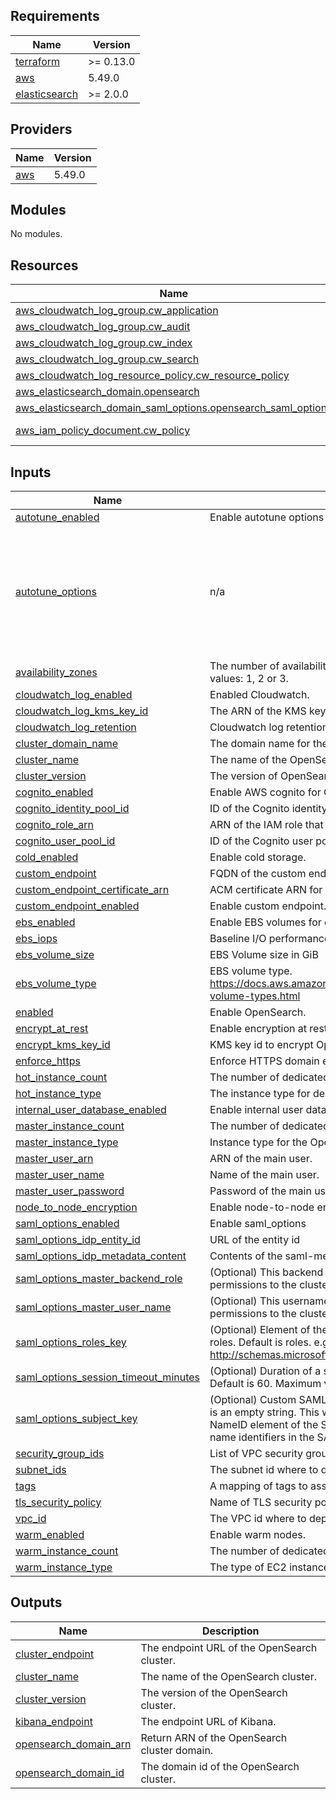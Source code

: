 ## Requirements

| Name | Version |
|------|---------|
| <a name="requirement_terraform"></a> [terraform](#requirement\_terraform) | >= 0.13.0 |
| <a name="requirement_aws"></a> [aws](#requirement\_aws) | 5.49.0 |
| <a name="requirement_elasticsearch"></a> [elasticsearch](#requirement\_elasticsearch) | >= 2.0.0 |

## Providers

| Name | Version |
|------|---------|
| <a name="provider_aws"></a> [aws](#provider\_aws) | 5.49.0 |

## Modules

No modules.

## Resources

| Name | Type |
|------|------|
| [aws_cloudwatch_log_group.cw_application](https://registry.terraform.io/providers/hashicorp/aws/5.49.0/docs/resources/cloudwatch_log_group) | resource |
| [aws_cloudwatch_log_group.cw_audit](https://registry.terraform.io/providers/hashicorp/aws/5.49.0/docs/resources/cloudwatch_log_group) | resource |
| [aws_cloudwatch_log_group.cw_index](https://registry.terraform.io/providers/hashicorp/aws/5.49.0/docs/resources/cloudwatch_log_group) | resource |
| [aws_cloudwatch_log_group.cw_search](https://registry.terraform.io/providers/hashicorp/aws/5.49.0/docs/resources/cloudwatch_log_group) | resource |
| [aws_cloudwatch_log_resource_policy.cw_resource_policy](https://registry.terraform.io/providers/hashicorp/aws/5.49.0/docs/resources/cloudwatch_log_resource_policy) | resource |
| [aws_elasticsearch_domain.opensearch](https://registry.terraform.io/providers/hashicorp/aws/5.49.0/docs/resources/elasticsearch_domain) | resource |
| [aws_elasticsearch_domain_saml_options.opensearch_saml_options](https://registry.terraform.io/providers/hashicorp/aws/5.49.0/docs/resources/elasticsearch_domain_saml_options) | resource |
| [aws_iam_policy_document.cw_policy](https://registry.terraform.io/providers/hashicorp/aws/5.49.0/docs/data-sources/iam_policy_document) | data source |

## Inputs

| Name | Description | Type | Default | Required |
|------|-------------|------|---------|:--------:|
| <a name="input_autotune_enabled"></a> [autotune\_enabled](#input\_autotune\_enabled) | Enable autotune options | `bool` | `false` | no |
| <a name="input_autotune_options"></a> [autotune\_options](#input\_autotune\_options) | n/a | <pre>object({<br>    desired_state       = string<br>    rollback_on_disable = string<br>    maintenance_schedule = object({<br>      cron_expression = string<br>      duration        = number<br>      start_at        = string<br>    })<br>  })</pre> | <pre>{<br>  "desired_state": "ENABLED",<br>  "maintenance_schedule": {<br>    "cron_expression": "cron(0 0 ? * 1 *)",<br>    "duration": 1,<br>    "start_at": "2000-01-01T00:00:00.00Z"<br>  },<br>  "rollback_on_disable": "NO_ROLLBACK"<br>}</pre> | no |
| <a name="input_availability_zones"></a> [availability\_zones](#input\_availability\_zones) | The number of availability zones for the OpenSearch cluster. Valid values: 1, 2 or 3. | `number` | `3` | no |
| <a name="input_cloudwatch_log_enabled"></a> [cloudwatch\_log\_enabled](#input\_cloudwatch\_log\_enabled) | Enabled Cloudwatch. | `bool` | `true` | no |
| <a name="input_cloudwatch_log_kms_key_id"></a> [cloudwatch\_log\_kms\_key\_id](#input\_cloudwatch\_log\_kms\_key\_id) | The ARN of the KMS key to use when encrypting log data. | `string` | `null` | no |
| <a name="input_cloudwatch_log_retention"></a> [cloudwatch\_log\_retention](#input\_cloudwatch\_log\_retention) | Cloudwatch log retention in days. | `number` | `365` | no |
| <a name="input_cluster_domain_name"></a> [cluster\_domain\_name](#input\_cluster\_domain\_name) | The domain name for the OpenSearch cluster. | `string` | `null` | no |
| <a name="input_cluster_name"></a> [cluster\_name](#input\_cluster\_name) | The name of the OpenSearch cluster. | `string` | `"opensearch"` | no |
| <a name="input_cluster_version"></a> [cluster\_version](#input\_cluster\_version) | The version of OpenSearch to deploy. | `string` | `"OpenSearch_1.2"` | no |
| <a name="input_cognito_enabled"></a> [cognito\_enabled](#input\_cognito\_enabled) | Enable AWS cognito for OpenSearch. | `bool` | `false` | no |
| <a name="input_cognito_identity_pool_id"></a> [cognito\_identity\_pool\_id](#input\_cognito\_identity\_pool\_id) | ID of the Cognito identity pool to use. | `string` | `null` | no |
| <a name="input_cognito_role_arn"></a> [cognito\_role\_arn](#input\_cognito\_role\_arn) | ARN of the IAM role that has the AmazonESCognitoAccess policy. | `string` | `null` | no |
| <a name="input_cognito_user_pool_id"></a> [cognito\_user\_pool\_id](#input\_cognito\_user\_pool\_id) | ID of the Cognito user pool to use. | `string` | `null` | no |
| <a name="input_cold_enabled"></a> [cold\_enabled](#input\_cold\_enabled) | Enable cold storage. | `bool` | `false` | no |
| <a name="input_custom_endpoint"></a> [custom\_endpoint](#input\_custom\_endpoint) | FQDN of the custom endpoint | `string` | `null` | no |
| <a name="input_custom_endpoint_certificate_arn"></a> [custom\_endpoint\_certificate\_arn](#input\_custom\_endpoint\_certificate\_arn) | ACM certificate ARN for your custom endpoint. | `string` | `null` | no |
| <a name="input_custom_endpoint_enabled"></a> [custom\_endpoint\_enabled](#input\_custom\_endpoint\_enabled) | Enable custom endpoint. | `bool` | `false` | no |
| <a name="input_ebs_enabled"></a> [ebs\_enabled](#input\_ebs\_enabled) | Enable EBS volumes for data nodes | `bool` | `false` | no |
| <a name="input_ebs_iops"></a> [ebs\_iops](#input\_ebs\_iops) | Baseline I/O performance of EBS volumes attached to data nodes. | `number` | `null` | no |
| <a name="input_ebs_volume_size"></a> [ebs\_volume\_size](#input\_ebs\_volume\_size) | EBS Volume size in GiB | `number` | `null` | no |
| <a name="input_ebs_volume_type"></a> [ebs\_volume\_type](#input\_ebs\_volume\_type) | EBS volume type. https://docs.aws.amazon.com/AWSEC2/latest/UserGuide/ebs-volume-types.html | `string` | `null` | no |
| <a name="input_enabled"></a> [enabled](#input\_enabled) | Enable OpenSearch. | `bool` | `true` | no |
| <a name="input_encrypt_at_rest"></a> [encrypt\_at\_rest](#input\_encrypt\_at\_rest) | Enable encryption at rest | `bool` | `true` | no |
| <a name="input_encrypt_kms_key_id"></a> [encrypt\_kms\_key\_id](#input\_encrypt\_kms\_key\_id) | KMS key id to encrypt OpenSearch domain with. | `string` | `null` | no |
| <a name="input_enforce_https"></a> [enforce\_https](#input\_enforce\_https) | Enforce HTTPS domain endpoint. | `string` | `null` | no |
| <a name="input_hot_instance_count"></a> [hot\_instance\_count](#input\_hot\_instance\_count) | The number of dedicated hot nodes in the cluster. | `number` | `3` | no |
| <a name="input_hot_instance_type"></a> [hot\_instance\_type](#input\_hot\_instance\_type) | The instance type for dedicated hot nodes in the cluster. | `string` | `"t3.small.elasticsearch"` | no |
| <a name="input_internal_user_database_enabled"></a> [internal\_user\_database\_enabled](#input\_internal\_user\_database\_enabled) | Enable internal user database. | `bool` | `true` | no |
| <a name="input_master_instance_count"></a> [master\_instance\_count](#input\_master\_instance\_count) | The number of dedicated master nodes in the cluster. | `number` | `3` | no |
| <a name="input_master_instance_type"></a> [master\_instance\_type](#input\_master\_instance\_type) | Instance type for the OpenSearch master nodes. | `string` | `"t3.small.elasticsearch"` | no |
| <a name="input_master_user_arn"></a> [master\_user\_arn](#input\_master\_user\_arn) | ARN of the main user. | `string` | `null` | no |
| <a name="input_master_user_name"></a> [master\_user\_name](#input\_master\_user\_name) | Name of the main user. | `string` | `null` | no |
| <a name="input_master_user_password"></a> [master\_user\_password](#input\_master\_user\_password) | Password of the main user. | `string` | `null` | no |
| <a name="input_node_to_node_encryption"></a> [node\_to\_node\_encryption](#input\_node\_to\_node\_encryption) | Enable node-to-node encryption. | `bool` | `true` | no |
| <a name="input_saml_options_enabled"></a> [saml\_options\_enabled](#input\_saml\_options\_enabled) | Enable saml\_options | `bool` | `false` | no |
| <a name="input_saml_options_idp_entity_id"></a> [saml\_options\_idp\_entity\_id](#input\_saml\_options\_idp\_entity\_id) | URL of the entity id | `string` | `null` | no |
| <a name="input_saml_options_idp_metadata_content"></a> [saml\_options\_idp\_metadata\_content](#input\_saml\_options\_idp\_metadata\_content) | Contents of the saml-metadata.xml file | `string` | `null` | no |
| <a name="input_saml_options_master_backend_role"></a> [saml\_options\_master\_backend\_role](#input\_saml\_options\_master\_backend\_role) | (Optional) This backend role from the SAML IdP receives full permissions to the cluster, equivalent to a new master user. | `string` | `null` | no |
| <a name="input_saml_options_master_user_name"></a> [saml\_options\_master\_user\_name](#input\_saml\_options\_master\_user\_name) | (Optional) This username from the SAML IdP receives full permissions to the cluster, equivalent to a new master user. | `string` | `null` | no |
| <a name="input_saml_options_roles_key"></a> [saml\_options\_roles\_key](#input\_saml\_options\_roles\_key) | (Optional) Element of the SAML assertion to use for backend roles. Default is roles. e.g. http://schemas.microsoft.com/ws/2008/06/identity/claims/groups | `string` | `null` | no |
| <a name="input_saml_options_session_timeout_minutes"></a> [saml\_options\_session\_timeout\_minutes](#input\_saml\_options\_session\_timeout\_minutes) | (Optional) Duration of a session in minutes after a user logs in. Default is 60. Maximum value is 1,440. | `number` | `null` | no |
| <a name="input_saml_options_subject_key"></a> [saml\_options\_subject\_key](#input\_saml\_options\_subject\_key) | (Optional) Custom SAML attribute to use for user names. Default is an empty string. This will cause Elasticsearch to use the NameID element of the Subject, which is the default location for name identifiers in the SAML specification. | `string` | `null` | no |
| <a name="input_security_group_ids"></a> [security\_group\_ids](#input\_security\_group\_ids) | List of VPC security group id's. | `list(string)` | `[]` | no |
| <a name="input_subnet_ids"></a> [subnet\_ids](#input\_subnet\_ids) | The subnet id where to deploy the OpenSearch cluster. | `list(string)` | `[]` | no |
| <a name="input_tags"></a> [tags](#input\_tags) | A mapping of tags to assign to the OpenSearch cluster. | `map(string)` | `{}` | no |
| <a name="input_tls_security_policy"></a> [tls\_security\_policy](#input\_tls\_security\_policy) | Name of TLS security policy to use at HTTPS endpoint. | `string` | `"Policy-Min-TLS-1-2-2019-07"` | no |
| <a name="input_vpc_id"></a> [vpc\_id](#input\_vpc\_id) | The VPC id where to deploy the OpenSearch cluster. | `string` | `null` | no |
| <a name="input_warm_enabled"></a> [warm\_enabled](#input\_warm\_enabled) | Enable warm nodes. | `bool` | `false` | no |
| <a name="input_warm_instance_count"></a> [warm\_instance\_count](#input\_warm\_instance\_count) | The number of dedicated warm nodes in the cluster. | `number` | `3` | no |
| <a name="input_warm_instance_type"></a> [warm\_instance\_type](#input\_warm\_instance\_type) | The type of EC2 instances to run for each warm node. | `string` | `"ultrawarm1.medium.elasticsearch"` | no |

## Outputs

| Name | Description |
|------|-------------|
| <a name="output_cluster_endpoint"></a> [cluster\_endpoint](#output\_cluster\_endpoint) | The endpoint URL of the OpenSearch cluster. |
| <a name="output_cluster_name"></a> [cluster\_name](#output\_cluster\_name) | The name of the OpenSearch cluster. |
| <a name="output_cluster_version"></a> [cluster\_version](#output\_cluster\_version) | The version of the OpenSearch cluster. |
| <a name="output_kibana_endpoint"></a> [kibana\_endpoint](#output\_kibana\_endpoint) | The endpoint URL of Kibana. |
| <a name="output_opensearch_domain_arn"></a> [opensearch\_domain\_arn](#output\_opensearch\_domain\_arn) | Return ARN of the OpenSearch cluster domain. |
| <a name="output_opensearch_domain_id"></a> [opensearch\_domain\_id](#output\_opensearch\_domain\_id) | The domain id of the OpenSearch cluster. |
